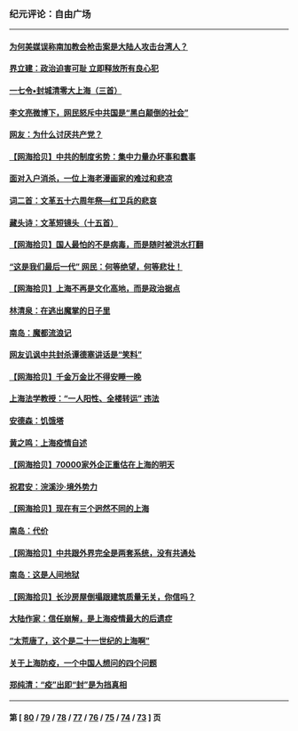 ### 纪元评论：自由广场
---
#### [为何美媒误称南加教会枪击案是大陆人攻击台湾人？](../../pages/nsc993/n13740366.md) 
#### [界立建：政治迫害可耻 立即释放所有良心犯](../../pages/nsc993/n13741069.md) 
#### [一七令▪封城清零大上海（三首）](../../pages/nsc993/n13741070.md) 
#### [李文亮微博下，网民怒斥中共国是“黑白颠倒的社会”](../../pages/nsc993/n13739600.md) 
#### [网友：为什么讨厌共产党？](../../pages/nsc993/n13739580.md) 
#### [【网海拾贝】中共的制度劣势：集中力量办坏事和蠢事](../../pages/nsc993/n13739491.md) 
#### [面对入户消杀，一位上海老漫画家的难过和悲凉](../../pages/nsc993/n13737703.md) 
#### [词二首：文革五十六周年祭—红卫兵的悲哀](../../pages/nsc993/n13738644.md) 
#### [藏头诗：文革短镜头（十五首）](../../pages/nsc993/n13737993.md) 
#### [【网海拾贝】国人最怕的不是病毒，而是随时被洪水打翻](../../pages/nsc993/n13737687.md) 
#### [“这是我们最后一代” 网民：何等绝望，何等悲壮！](../../pages/nsc993/n13737647.md) 
#### [【网海拾贝】上海不再是文化高地，而是政治据点](../../pages/nsc993/n13735354.md) 
#### [林清泉：在逃出魔掌的日子里](../../pages/nsc993/n13733918.md) 
#### [南岛：魔都流浪记](../../pages/nsc993/n13735342.md) 
#### [网友讥讽中共封杀谭德塞讲话是“笑料”](../../pages/nsc993/n13735319.md) 
#### [【网海拾贝】千金万金比不得安睡一晚](../../pages/nsc993/n13731924.md) 
#### [上海法学教授：“一人阳性、全楼转运” 违法](../../pages/nsc993/n13731029.md) 
#### [安德森：饥饿塔](../../pages/nsc993/n13731189.md) 
#### [黄之鸣：上海疫情自述](../../pages/nsc993/n13731186.md) 
#### [【网海拾贝】70000家外企正重估在上海的明天](../../pages/nsc993/n13730549.md) 
#### [祝君安：浣溪沙‧境外势力](../../pages/nsc993/n13729451.md) 
#### [【网海拾贝】现在有三个迥然不同的上海](../../pages/nsc993/n13728664.md) 
#### [南岛：代价](../../pages/nsc993/n13728623.md) 
#### [【网海拾贝】中共跟外界完全是两套系统，没有共通处](../../pages/nsc993/n13726952.md) 
#### [南岛：这是人间地狱](../../pages/nsc993/n13726950.md) 
#### [【网海拾贝】长沙房屋倒塌跟建筑质量无关，你信吗？](../../pages/nsc993/n13726099.md) 
#### [大陆作家：信任崩解，是上海疫情最大的后遗症](../../pages/nsc993/n13726083.md) 
#### [“太荒唐了，这个是二十一世纪的上海啊”](../../pages/nsc993/n13725520.md) 
#### [关于上海防疫，一个中国人想问的四个问题](../../pages/nsc993/n13725367.md) 
#### [郑纯清：“疫”出即“封”是为挡真相](../../pages/nsc993/n13724933.md) 

---
#### 第 [ [80](./80.md) / [79](./79.md) / [78](./78.md) / [77](./77.md) / [76](./76.md) / [75](./75.md) / [74](./74.md) / [73](./73.md) ] 页
